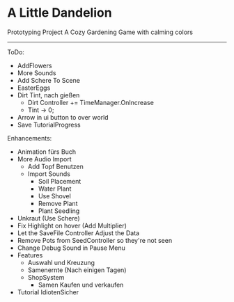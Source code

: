 # A Little Dandelion
Prototyping Project
A Cozy Gardening Game with calming colors

---
ToDo:
- AddFlowers
- More Sounds
- Add Schere To Scene
- EasterEggs
- Dirt Tint, nach gießen
  - Dirt Controller += TimeManager.OnIncrease
  - Tint -> 0;
- Arrow in ui button to over world
- Save TutorialProgress

Enhancements:
- Animation fürs Buch
- More Audio Import
    - Add Topf Benutzen
    - Import Sounds
        - Soil Placement
        - Water Plant
        - Use Shovel
        - Remove Plant
        - Plant Seedling
- Unkraut (Use Schere)
- Fix Highlight on hover (Add Multiplier)
- Let the SaveFile Controller Adjust the Data
- Remove Pots from SeedController so they're not seen
- Change Debug Sound in Pause Menu
- Features
  - Auswahl und Kreuzung
  - Samenernte (Nach einigen Tagen)
  - ShopSystem
    - Samen Kaufen und verkaufen
- Tutorial IdiotenSicher
